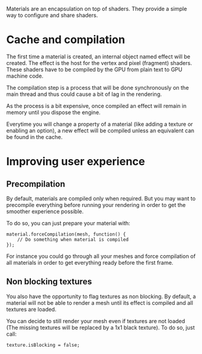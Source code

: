 Materials are an encapsulation on top of shaders. They provide a simple way to configure and share shaders. 

# Cache and compilation
The first time a material is created, an internal object named effect will be created. The effect is the host for the vertex and pixel (fragment) shaders.
These shaders have to be compiled by the GPU from plain text to GPU machine code.

The compilation step is a process that will be done synchronously on the main thread and thus could cause a bit of lag in the rendering.

As the process is a bit expensive, once compiled an effect will remain in memory until you dispose the engine. 

Everytime you will change a property of a material (like adding a texture or enabling an option), a new effect will be compiled unless an equivalent can be found in the cache.

# Improving user experience

## Precompilation
By default, materials are compiled only when required. But you may want to precompile everything before running your rendering in order to get the smoother experience possible.

To do so, you can just prepare your material with: 

```
material.forceCompilation(mesh, function() {
    // Do something when material is compiled
});
```

For instance you could go through all your meshes and force compilation of all materials in order to get everything ready before the first frame.

## Non blocking textures
You also have the opportunity to flag textures as non blocking. By default, a material will not be able to render a mesh until its effect is compiled and all textures are loaded.

You can decide to still render your mesh even if textures are not loaded (The missing textures will be replaced by a 1x1 black texture). To do so, just call:

```
texture.isBlocking = false;
```

